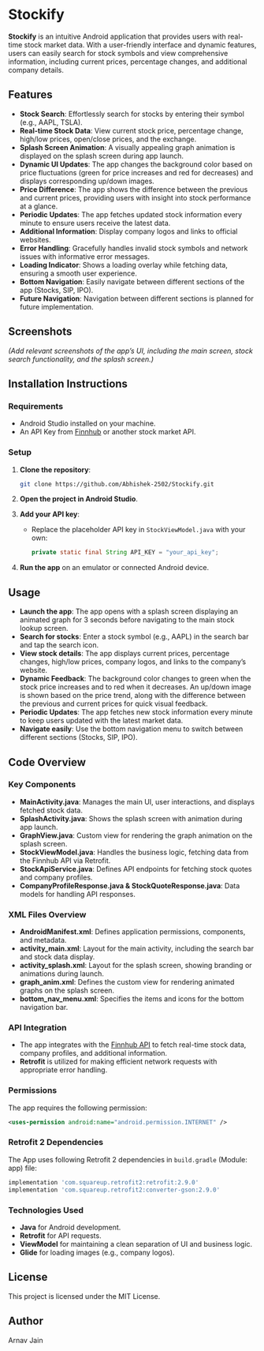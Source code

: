 # Stockify

**Stockify** is an intuitive Android application that provides users with real-time stock market data. With a user-friendly interface and dynamic features, users can easily search for stock symbols and view comprehensive information, including current prices, percentage changes, and additional company details.

## Features

- **Stock Search**: Effortlessly search for stocks by entering their symbol (e.g., AAPL, TSLA).
- **Real-time Stock Data**: View current stock price, percentage change, high/low prices, open/close prices, and the exchange.
- **Splash Screen Animation**: A visually appealing graph animation is displayed on the splash screen during app launch.
- **Dynamic UI Updates**: The app changes the background color based on price fluctuations (green for price increases and red for decreases) and displays corresponding up/down images.
- **Price Difference**: The app shows the difference between the previous and current prices, providing users with insight into stock performance at a glance.
- **Periodic Updates**: The app fetches updated stock information every minute to ensure users receive the latest data.
- **Additional Information**: Display company logos and links to official websites.
- **Error Handling**: Gracefully handles invalid stock symbols and network issues with informative error messages.
- **Loading Indicator**: Shows a loading overlay while fetching data, ensuring a smooth user experience.
- **Bottom Navigation**: Easily navigate between different sections of the app (Stocks, SIP, IPO).
- **Future Navigation**: Navigation between different sections is planned for future implementation.

## Screenshots
*(Add relevant screenshots of the app’s UI, including the main screen, stock search functionality, and the splash screen.)*

## Installation Instructions

### Requirements
- Android Studio installed on your machine.
- An API Key from [Finnhub](https://finnhub.io/) or another stock market API.

### Setup
1. **Clone the repository**:
   ```bash
   git clone https://github.com/Abhishek-2502/Stockify.git
   ```
2. **Open the project in Android Studio**.
3. **Add your API key**:
   - Replace the placeholder API key in `StockViewModel.java` with your own:
     ```java
     private static final String API_KEY = "your_api_key";
     ```

4. **Run the app** on an emulator or connected Android device.

## Usage

- **Launch the app**: The app opens with a splash screen displaying an animated graph for 3 seconds before navigating to the main stock lookup screen.
- **Search for stocks**: Enter a stock symbol (e.g., AAPL) in the search bar and tap the search icon.
- **View stock details**: The app displays current prices, percentage changes, high/low prices, company logos, and links to the company’s website.
- **Dynamic Feedback**: The background color changes to green when the stock price increases and to red when it decreases. An up/down image is shown based on the price trend, along with the difference between the previous and current prices for quick visual feedback.
- **Periodic Updates**: The app fetches new stock information every minute to keep users updated with the latest market data.
- **Navigate easily**: Use the bottom navigation menu to switch between different sections (Stocks, SIP, IPO).

## Code Overview

### Key Components
- **MainActivity.java**: Manages the main UI, user interactions, and displays fetched stock data.
- **SplashActivity.java**: Shows the splash screen with animation during app launch.
- **GraphView.java**: Custom view for rendering the graph animation on the splash screen.
- **StockViewModel.java**: Handles the business logic, fetching data from the Finnhub API via Retrofit.
- **StockApiService.java**: Defines API endpoints for fetching stock quotes and company profiles.
- **CompanyProfileResponse.java & StockQuoteResponse.java**: Data models for handling API responses.

### XML Files Overview
- **AndroidManifest.xml**: Defines application permissions, components, and metadata.
- **activity_main.xml**: Layout for the main activity, including the search bar and stock data display.
- **activity_splash.xml**: Layout for the splash screen, showing branding or animations during launch.
- **graph_anim.xml**: Defines the custom view for rendering animated graphs on the splash screen.
- **bottom_nav_menu.xml**: Specifies the items and icons for the bottom navigation bar.

### API Integration
- The app integrates with the [Finnhub API](https://finnhub.io/) to fetch real-time stock data, company profiles, and additional information.
- **Retrofit** is utilized for making efficient network requests with appropriate error handling.

### Permissions
The app requires the following permission:
```xml
<uses-permission android:name="android.permission.INTERNET" />
```

### Retrofit 2 Dependencies
The App uses following Retrofit 2 dependencies in `build.gradle` (Module: app) file:
```groovy
implementation 'com.squareup.retrofit2:retrofit:2.9.0'
implementation 'com.squareup.retrofit2:converter-gson:2.9.0'
```

### Technologies Used
- **Java** for Android development.
- **Retrofit** for API requests.
- **ViewModel** for maintaining a clean separation of UI and business logic.
- **Glide** for loading images (e.g., company logos).

## License
This project is licensed under the MIT License.

## Author
Arnav Jain
